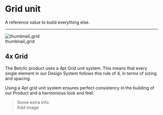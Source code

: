 
# Grid unit

A reference value to build everything else. 

---

  
![thumbnail_grid](https://studio-assets.supernova.io/design-systems/27883/4dd708ce-43d9-4e69-933e-9f2c9430693b.png)  
thumbnail_grid  


## 4x Grid

The Betclic product uses a 4pt Grid unit system. This means that every single element in our Design System follows this rule of 4, in terms of sizing and spacing. 

Using a 4pt grid unit system ensures perfect consistency in the building of our Product and a harmonious look and feel. 

> Some extra info:  
> Add image